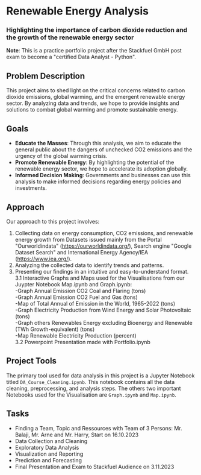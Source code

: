# Renewable Energy Analysis
### Highlighting the importance of carbon dioxide reduction and the growth of the renewable energy sector

**Note**: This is a practice portfolio project after the Stackfuel GmbH post exam to become a "certified Data Analyst - Python".

## Problem Description
This project aims to shed light on the critical concerns related to carbon dioxide emissions, global warming, and the emergent renewable energy sector. By analyzing data and trends, we hope to provide insights and solutions to combat global warming and promote sustainable energy.

## Goals
- **Educate the Masses**: Through this analysis, we aim to educate the general public about the dangers of unchecked CO2 emissions and the urgency of the global warming crisis.
- **Promote Renewable Energy**: By highlighting the potential of the renewable energy sector, we hope to accelerate its adoption globally.
- **Informed Decision Making**: Governments and businesses can use this analysis to make informed decisions regarding energy policies and investments.

## Approach
Our approach to this project involves:
1. Collecting data on energy consumption, CO2 emissions, and renewable energy growth from Datasets issued mainly from the Portal "Ourworldindata" (https://ourworldindata.org/), Search engine "Google Dataset Search" and International Energy Agency/IEA (https://www.iea.org/).
2. Analyzing the collected data to identify trends and patterns.
3. Presenting our findings in an intuitive and easy-to-understand format.<br>
3.1 Interactive Graphs and Maps used for the Visualisations from our Juypter Notebook Map.ipynb and Graph.ipynb:<br>
-Graph Annual Emission CO2 Coal and Flaring (tons) <br>
-Graph Annual Emission CO2 Fuel and Gas (tons) <br>
-Map of Total Annual of Emission in the World, 1965-2022 (tons) <br>
-Graph Electricity Production from Wind Energy and Solar Photovoltaic (tons) <br>
-Graph others Renewables Energy excluding Bioenergy and Renewable (TWh Growth-equivalent) (tons) <br> 
-Map Renewable Electricity Production (percent)<br>
3.2 Powerpoint Presentation made with Portfolio.ipynb
       
## Project Tools
The primary tool used for data analysis in this project is a Jupyter Notebook titled `DA_Course_Cleaning.ipynb`. This notebook contains all the data cleaning, preprocessing, and analysis steps. The others two important Notebooks used for the Visualisation are `Graph.ipynb` and `Map.ipynb`. 

## Tasks
- Finding a Team, Topic and Ressources with Team of 3 Persons: Mr. Balaji, Mr. Arne and Mr. Harry, Start on 16.10.2023
- Data Collection and Cleaning
- Exploratory Data Analysis
- Visualization and Reporting
- Prediction and Forecasting
- Final Presentation and Exam to Stackfuel Audience on 3.11.2023
